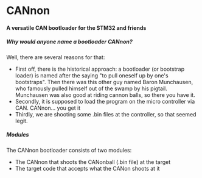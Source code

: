 # CANnon
#### A versatile CAN bootloader for the STM32 and friends

##### Why would anyone name a bootloader CANnon?
Well, there are several reasons for that:
* First off, there is the historical approach: a bootloader (or bootstrap loader) is named after the saying "to pull oneself up by one's bootstraps". Then there was this other guy named Baron Munchausen, who famously pulled himself out of the swamp by his pigtail. Munchausen was also good at riding cannon balls, so there you have it.
* Secondly, it is supposed to load the program on the micro controller via CAN. CANnon... you get it
* Thirdly, we are shooting some .bin files at the controller, so that seemed legit.

##### Modules

The CANnon bootloader consists of two modules:  
* The CANnon that shoots the CANonball (.bin file) at the target
* The target code that accepts what the CANon shoots at it
